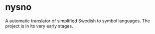 nysno
=====

A automatic translator of simplified Swedish to symbol languages. The project is in its very early stages.